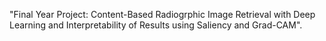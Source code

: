 "Final Year Project: Content-Based Radiogrphic Image Retrieval with Deep Learning and Interpretability of Results using Saliency and Grad-CAM".
